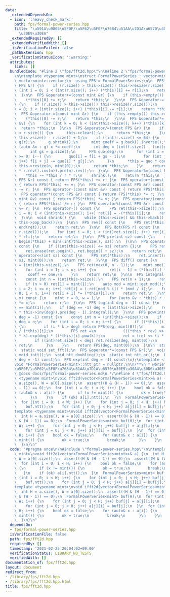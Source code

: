 ```yaml
---
data:
  _extendedDependsOn:
  - icon: ':heavy_check_mark:'
    path: fps/formal-power-series.hpp
    title: "\u591A\u9805\u5F0F/\u5F62\u5F0F\u7684\u51AA\u7D1A\u6570\u30E9\u30A4\u30D6\
      \u30E9\u30EA"
  _extendedRequiredBy: []
  _extendedVerifiedWith: []
  _isVerificationFailed: false
  _pathExtension: hpp
  _verificationStatusIcon: ':warning:'
  attributes:
    links: []
  bundledCode: "#line 2 \"fps/fft2d.hpp\"\n\n#line 2 \"fps/formal-power-series.hpp\"\
    \n\ntemplate <typename mint>\nstruct FormalPowerSeries : vector<mint> {\n  using\
    \ vector<mint>::vector;\n  using FPS = FormalPowerSeries;\n\n  FPS &operator+=(const\
    \ FPS &r) {\n    if (r.size() > this->size()) this->resize(r.size());\n    for\
    \ (int i = 0; i < (int)r.size(); i++) (*this)[i] += r[i];\n    return *this;\n\
    \  }\n\n  FPS &operator+=(const mint &r) {\n    if (this->empty()) this->resize(1);\n\
    \    (*this)[0] += r;\n    return *this;\n  }\n\n  FPS &operator-=(const FPS &r)\
    \ {\n    if (r.size() > this->size()) this->resize(r.size());\n    for (int i\
    \ = 0; i < (int)r.size(); i++) (*this)[i] -= r[i];\n    return *this;\n  }\n\n\
    \  FPS &operator-=(const mint &r) {\n    if (this->empty()) this->resize(1);\n\
    \    (*this)[0] -= r;\n    return *this;\n  }\n\n  FPS &operator*=(const mint\
    \ &v) {\n    for (int k = 0; k < (int)this->size(); k++) (*this)[k] *= v;\n  \
    \  return *this;\n  }\n\n  FPS &operator/=(const FPS &r) {\n    if (this->size()\
    \ < r.size()) {\n      this->clear();\n      return *this;\n    }\n    int n =\
    \ this->size() - r.size() + 1;\n    if ((int)r.size() <= 64) {\n      FPS f(*this),\
    \ g(r);\n      g.shrink();\n      mint coeff = g.back().inverse();\n      for\
    \ (auto &x : g) x *= coeff;\n      int deg = (int)f.size() - (int)g.size() + 1;\n\
    \      int gs = g.size();\n      FPS quo(deg);\n      for (int i = deg - 1; i\
    \ >= 0; i--) {\n        quo[i] = f[i + gs - 1];\n        for (int j = 0; j < gs;\
    \ j++) f[i + j] -= quo[i] * g[j];\n      }\n      *this = quo * coeff;\n     \
    \ this->resize(n, mint(0));\n      return *this;\n    }\n    return *this = ((*this).rev().pre(n)\
    \ * r.rev().inv(n)).pre(n).rev();\n  }\n\n  FPS &operator%=(const FPS &r) {\n\
    \    *this -= *this / r * r;\n    shrink();\n    return *this;\n  }\n\n  FPS operator+(const\
    \ FPS &r) const { return FPS(*this) += r; }\n  FPS operator+(const mint &v) const\
    \ { return FPS(*this) += v; }\n  FPS operator-(const FPS &r) const { return FPS(*this)\
    \ -= r; }\n  FPS operator-(const mint &v) const { return FPS(*this) -= v; }\n\
    \  FPS operator*(const FPS &r) const { return FPS(*this) *= r; }\n  FPS operator*(const\
    \ mint &v) const { return FPS(*this) *= v; }\n  FPS operator/(const FPS &r) const\
    \ { return FPS(*this) /= r; }\n  FPS operator%(const FPS &r) const { return FPS(*this)\
    \ %= r; }\n  FPS operator-() const {\n    FPS ret(this->size());\n    for (int\
    \ i = 0; i < (int)this->size(); i++) ret[i] = -(*this)[i];\n    return ret;\n\
    \  }\n\n  void shrink() {\n    while (this->size() && this->back() == mint(0))\
    \ this->pop_back();\n  }\n\n  FPS rev() const {\n    FPS ret(*this);\n    reverse(begin(ret),\
    \ end(ret));\n    return ret;\n  }\n\n  FPS dot(FPS r) const {\n    FPS ret(min(this->size(),\
    \ r.size()));\n    for (int i = 0; i < (int)ret.size(); i++) ret[i] = (*this)[i]\
    \ * r[i];\n    return ret;\n  }\n\n  FPS pre(int sz) const {\n    return FPS(begin(*this),\
    \ begin(*this) + min((int)this->size(), sz));\n  }\n\n  FPS operator>>(int sz)\
    \ const {\n    if ((int)this->size() <= sz) return {};\n    FPS ret(*this);\n\
    \    ret.erase(ret.begin(), ret.begin() + sz);\n    return ret;\n  }\n\n  FPS\
    \ operator<<(int sz) const {\n    FPS ret(*this);\n    ret.insert(ret.begin(),\
    \ sz, mint(0));\n    return ret;\n  }\n\n  FPS diff() const {\n    const int n\
    \ = (int)this->size();\n    FPS ret(max(0, n - 1));\n    mint one(1), coeff(1);\n\
    \    for (int i = 1; i < n; i++) {\n      ret[i - 1] = (*this)[i] * coeff;\n \
    \     coeff += one;\n    }\n    return ret;\n  }\n\n  FPS integral() const {\n\
    \    const int n = (int)this->size();\n    FPS ret(n + 1);\n    ret[0] = mint(0);\n\
    \    if (n > 0) ret[1] = mint(1);\n    auto mod = mint::get_mod();\n    for (int\
    \ i = 2; i <= n; i++) ret[i] = (-ret[mod % i]) * (mod / i);\n    for (int i =\
    \ 0; i < n; i++) ret[i + 1] *= (*this)[i];\n    return ret;\n  }\n\n  mint eval(mint\
    \ x) const {\n    mint r = 0, w = 1;\n    for (auto &v : *this) r += w * v, w\
    \ *= x;\n    return r;\n  }\n\n  FPS log(int deg = -1) const {\n    assert((*this)[0]\
    \ == mint(1));\n    if (deg == -1) deg = (int)this->size();\n    return (this->diff()\
    \ * this->inv(deg)).pre(deg - 1).integral();\n  }\n\n  FPS pow(int64_t k, int\
    \ deg = -1) const {\n    const int n = (int)this->size();\n    if (deg == -1)\
    \ deg = n;\n    for (int i = 0; i < n; i++) {\n      if ((*this)[i] != mint(0))\
    \ {\n        if (i * k > deg) return FPS(deg, mint(0));\n        mint rev = mint(1)\
    \ / (*this)[i];\n        FPS ret =\n            (((*this * rev) >> i).log(deg)\
    \ * k).exp(deg) * ((*this)[i].pow(k));\n        ret = (ret << (i * k)).pre(deg);\n\
    \        if ((int)ret.size() < deg) ret.resize(deg, mint(0));\n        return\
    \ ret;\n      }\n    }\n    return FPS(deg, mint(0));\n  }\n\n  static void *ntt_ptr;\n\
    \  static void set_fft();\n  FPS &operator*=(const FPS &r);\n  void ntt();\n \
    \ void intt();\n  void ntt_doubling();\n  static int ntt_pr();\n  FPS inv(int\
    \ deg = -1) const;\n  FPS exp(int deg = -1) const;\n};\ntemplate <typename mint>\n\
    void *FormalPowerSeries<mint>::ntt_ptr = nullptr;\n\n/**\n * @brief \u591A\u9805\
    \u5F0F/\u5F62\u5F0F\u7684\u51AA\u7D1A\u6570\u30E9\u30A4\u30D6\u30E9\u30EA\n *\
    \ @docs docs/fps/formal-power-series.md\n */\n#line 4 \"fps/fft2d.hpp\"\n\ntemplate\
    \ <typename mint>\nvoid fft2d(vector<FormalPowerSeries<mint>>& a) {\n  int H =\
    \ a.size(), W = a[0].size();\n  assert((H & (H - 1)) == 0);\n  assert((W & (W\
    \ - 1)) == 0);\n  for (int i = 0; i < H; i++) {\n    bool ok = false;\n    for\
    \ (auto& x : a[i]) {\n      if (x != mint()) {\n        ok = true;\n        break;\n\
    \      }\n    }\n    if (ok) a[i].ntt();\n  }\n  FormalPowerSeries<mint> buf(H);\n\
    \  for (int i = 0; i < W; i++) {\n    for (int j = 0; j < H; j++) buf[j] = a[j][i];\n\
    \    buf.ntt();\n    for (int j = 0; j < H; j++) a[j][i] = buf[j];\n  }\n}\n\n\
    template <typename mint>\nvoid ifft2d(vector<FormalPowerSeries<mint>>& a) {\n\
    \  int H = a.size(), W = a[0].size();\n  assert((H & (H - 1)) == 0);\n  assert((W\
    \ & (W - 1)) == 0);\n  FormalPowerSeries<mint> buf(H);\n  for (int i = 0; i <\
    \ W; i++) {\n    for (int j = 0; j < H; j++) buf[j] = a[j][i];\n    buf.intt();\n\
    \    for (int j = 0; j < H; j++) a[j][i] = buf[j];\n  }\n  for (int i = 0; i <\
    \ H; i++) {\n    bool ok = false;\n    for (auto& x : a[i]) {\n      if (x !=\
    \ mint()) {\n        ok = true;\n        break;\n      }\n    }\n    if (ok) a[i].intt();\n\
    \  }\n}\n"
  code: "#pragma once\n\n#include \"formal-power-series.hpp\"\n\ntemplate <typename\
    \ mint>\nvoid fft2d(vector<FormalPowerSeries<mint>>& a) {\n  int H = a.size(),\
    \ W = a[0].size();\n  assert((H & (H - 1)) == 0);\n  assert((W & (W - 1)) == 0);\n\
    \  for (int i = 0; i < H; i++) {\n    bool ok = false;\n    for (auto& x : a[i])\
    \ {\n      if (x != mint()) {\n        ok = true;\n        break;\n      }\n \
    \   }\n    if (ok) a[i].ntt();\n  }\n  FormalPowerSeries<mint> buf(H);\n  for\
    \ (int i = 0; i < W; i++) {\n    for (int j = 0; j < H; j++) buf[j] = a[j][i];\n\
    \    buf.ntt();\n    for (int j = 0; j < H; j++) a[j][i] = buf[j];\n  }\n}\n\n\
    template <typename mint>\nvoid ifft2d(vector<FormalPowerSeries<mint>>& a) {\n\
    \  int H = a.size(), W = a[0].size();\n  assert((H & (H - 1)) == 0);\n  assert((W\
    \ & (W - 1)) == 0);\n  FormalPowerSeries<mint> buf(H);\n  for (int i = 0; i <\
    \ W; i++) {\n    for (int j = 0; j < H; j++) buf[j] = a[j][i];\n    buf.intt();\n\
    \    for (int j = 0; j < H; j++) a[j][i] = buf[j];\n  }\n  for (int i = 0; i <\
    \ H; i++) {\n    bool ok = false;\n    for (auto& x : a[i]) {\n      if (x !=\
    \ mint()) {\n        ok = true;\n        break;\n      }\n    }\n    if (ok) a[i].intt();\n\
    \  }\n}\n"
  dependsOn:
  - fps/formal-power-series.hpp
  isVerificationFile: false
  path: fps/fft2d.hpp
  requiredBy: []
  timestamp: '2021-02-25 20:04:02+09:00'
  verificationStatus: LIBRARY_NO_TESTS
  verifiedWith: []
documentation_of: fps/fft2d.hpp
layout: document
redirect_from:
- /library/fps/fft2d.hpp
- /library/fps/fft2d.hpp.html
title: fps/fft2d.hpp
---
```


